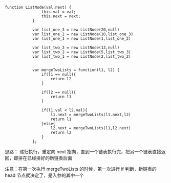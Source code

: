 ```
function ListNode(val,next) {
				this.val = val;
				this.next = next;
			}
			  
			var list_one_3 = new ListNode(20,null)
			var list_one_2 = new ListNode(10,list_one_3)
			var list_one_1 = new ListNode(1,list_one_2)

			var list_two_3 = new ListNode(13,null)
			var list_two_2 = new ListNode(5,list_two_3)
			var list_two_1 = new ListNode(2,list_two_2)


			var mergeTwoLists = function(l1, l2) {
				if(l1 == null){
					return l2
				}

				if(l2 == null){
					return l1
				}

				if(l1.val < l2.val){
					l1.next = mergeTwoLists(l1.next,l2)
					return l1
				}else{
					l2.next = mergeTwoLists(l1,l2.next)
					return l2
				}
			};
```

思路：
递归执行，重定向 next 指向，直到一个链表执行完，把另一个链表直接返回，即拼在已经排好的新链表后面

注意：在第一次执行 mergeTwoLists 的时候，第一次进行 if 判断，新链表的 head 节点就决定了，是入参的其中一个
